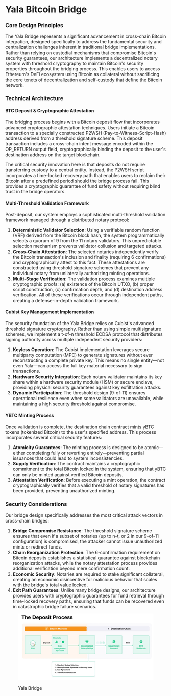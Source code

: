 # Yala Bitcoin Bridge

### Core Design Principles

The Yala Bridge represents a significant advancement in cross-chain Bitcoin integration, designed specifically to address the fundamental security and centralization challenges inherent in traditional bridge implementations. Rather than relying on custodial mechanisms that compromise Bitcoin's security guarantees, our architecture implements a decentralized notary system with threshold cryptography to maintain Bitcoin's security properties throughout the bridging process. This enables users to access Ethereum's DeFi ecosystem using Bitcoin as collateral without sacrificing the core tenets of decentralization and self-custody that define the Bitcoin network.

### Technical Architecture

#### BTC Deposit & Cryptographic Attestation

The bridging process begins with a Bitcoin deposit flow that incorporates advanced cryptographic attestation techniques. Users initiate a Bitcoin transaction to a specially constructed P2WSH (Pay-to-Witness-Script-Hash) address derived from a threshold signature scheme. This deposit transaction includes a cross-chain intent message encoded within the OP\_RETURN output field, cryptographically binding the deposit to the user's destination address on the target blockchain.

The critical security innovation here is that deposits do not require transferring custody to a central entity. Instead, the P2WSH script incorporates a time-locked recovery path that enables users to reclaim their Bitcoin after a predefined period should the bridge process fail. This provides a cryptographic guarantee of fund safety without requiring blind trust in the bridge operators.

#### Multi-Threshold Validation Framework

Post-deposit, our system employs a sophisticated multi-threshold validation framework managed through a distributed notary protocol:

1. **Deterministic Validator Selection**: Using a verifiable random function (VRF) derived from the Bitcoin block hash, the system programmatically selects a quorum of 9 from the 11 notary validators. This unpredictable selection mechanism prevents validator collusion and targeted attacks.
2. **Cross-Chain Attestation**: The selected notaries independently verify the Bitcoin transaction's inclusion and finality (requiring 6 confirmations) and cryptographically attest to this fact. These attestations are constructed using threshold signature schemes that prevent any individual notary from unilaterally authorizing minting operations.
3. **Multi-Stage Verification**: The validation process examines multiple cryptographic proofs: (a) existence of the Bitcoin UTXO, (b) proper script construction, (c) confirmation depth, and (d) destination address verification. All of these verifications occur through independent paths, creating a defense-in-depth validation framework.

#### Cubist Key Management Implementation

The security foundation of the Yala Bridge relies on Cubist's advanced threshold signature cryptography. Rather than using simple multisignature schemes, we implement a t-of-n threshold ECDSA protocol that distributes signing authority across multiple independent security providers:

1. **Keyless Operation**: The Cubist implementation leverages secure multiparty computation (MPC) to generate signatures without ever reconstructing a complete private key. This means no single entity—not even Yala—can access the full key material necessary to sign transactions.
2. **Hardware Security Integration**: Each notary validator maintains its key share within a hardware security module (HSM) or secure enclave, providing physical security guarantees against key exfiltration attacks.
3. **Dynamic Participation**: The threshold design (9-of-11) ensures operational resilience even when some validators are unavailable, while maintaining a high security threshold against compromise.

#### YBTC Minting Process

Once validation is complete, the destination chain contract mints yBTC tokens (tokenized Bitcoin) to the user's specified address. This process incorporates several critical security features:

1. **Atomicity Guarantees**: The minting process is designed to be atomic—either completing fully or reverting entirely—preventing partial issuances that could lead to system inconsistencies.
2. **Supply Verification**: The contract maintains a cryptographic commitment to the total Bitcoin locked in the system, ensuring that yBTC can only be minted against verified Bitcoin deposits.
3. **Attestation Verification**: Before executing a mint operation, the contract cryptographically verifies that a valid threshold of notary signatures has been provided, preventing unauthorized minting.

### Security Considerations

Our bridge design specifically addresses the most critical attack vectors in cross-chain bridges:

1. **Bridge Compromise Resistance**: The threshold signature scheme ensures that even if a subset of notaries (up to n-t, or 2 in our 9-of-11 configuration) is compromised, the attacker cannot issue unauthorized mints or redirect funds.
2. **Chain Reorganization Protection**: The 6-confirmation requirement on Bitcoin deposits establishes a statistical guarantee against blockchain reorganization attacks, while the notary attestation process provides additional verification beyond mere confirmation count.
3. **Economic Security**: Notaries are required to stake significant collateral, creating an economic disincentive for malicious behavior that scales with the bridge's total value locked.
4. **Exit Path Guarantees**: Unlike many bridge designs, our architecture provides users with cryptographic guarantees for fund retrieval through time-locked recovery paths, ensuring that funds can be recovered even in catastrophic bridge failure scenarios.

<figure><img src="../.gitbook/assets/photo_2025-02-20_21-05-28.jpg" alt=""><figcaption><p>Yala Bridge</p></figcaption></figure>
